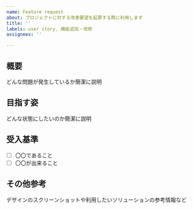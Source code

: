 ```yaml
---
name: Feature request
about: プロジェクトに対する改善要望を起票する際に利用します
title: ''
labels: user story, 機能追加・改修
assignees: ''

---
```


## 概要
どんな問題が発生しているか簡潔に説明

## 目指す姿
どんな状態にしたいのか簡潔に説明

## 受入基準
- [ ] 〇〇であること
- [ ] 〇〇が出来ること

## その他参考
デザインのスクリーンショットや利用したいソリューションの参考情報など
